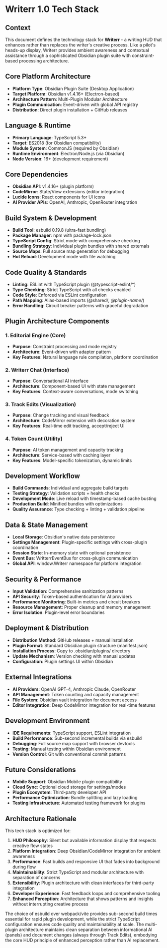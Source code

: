 # Writerr 1.0 Tech Stack

## Context

This document defines the technology stack for **Writerr** - a writing HUD that enhances rather than replaces the writer's creative process. Like a pilot's heads-up display, Writerr provides ambient awareness and contextual assistance through a sophisticated Obsidian plugin suite with constraint-based processing architecture.

## Core Platform Architecture

- **Platform Type**: Obsidian Plugin Suite (Desktop Application)
- **Target Platform**: Obsidian v1.4.16+ (Electron-based)
- **Architecture Pattern**: Multi-Plugin Modular Architecture
- **Plugin Communication**: Event-driven with global API registry
- **Distribution**: Direct plugin installation + GitHub releases

## Language & Runtime

- **Primary Language**: TypeScript 5.3+
- **Target**: ES2018 (for Obsidian compatibility)
- **Module System**: CommonJS (required by Obsidian)
- **Runtime Environment**: Electron/Node.js (via Obsidian)
- **Node Version**: 16+ (development requirement)

## Core Dependencies

- **Obsidian API**: v1.4.16+ (plugin platform)
- **CodeMirror**: State/View extensions (editor integration)
- **Lucide Icons**: React components for UI icons
- **AI Provider APIs**: OpenAI, Anthropic, OpenRouter integration

## Build System & Development

- **Build Tool**: esbuild 0.19.8 (ultra-fast bundling)
- **Package Manager**: npm with package-lock.json
- **TypeScript Config**: Strict mode with comprehensive checking
- **Bundling Strategy**: Individual plugin bundles with shared externals
- **Source Maps**: Full source map generation for debugging
- **Hot Reload**: Development mode with file watching

## Code Quality & Standards

- **Linting**: ESLint with TypeScript plugin (@typescript-eslint/*)
- **Type Checking**: Strict TypeScript with all checks enabled
- **Code Style**: Enforced via ESLint configuration
- **Path Mapping**: Alias-based imports (@shared/*, @plugin-name/*)
- **Error Handling**: Circuit breaker patterns with graceful degradation

## Plugin Architecture Components

### 1. Editorial Engine (Core)
- **Purpose**: Constraint processing and mode registry
- **Architecture**: Event-driven with adapter pattern
- **Key Features**: Natural language rule compilation, platform coordination

### 2. Writerr Chat (Interface)
- **Purpose**: Conversational AI interface
- **Architecture**: Component-based UI with state management
- **Key Features**: Context-aware conversations, mode switching

### 3. Track Edits (Visualization)
- **Purpose**: Change tracking and visual feedback
- **Architecture**: CodeMirror extension with decoration system
- **Key Features**: Real-time edit tracking, accept/reject UI

### 4. Token Count (Utility)
- **Purpose**: AI token management and capacity tracking
- **Architecture**: Service-based with caching layer
- **Key Features**: Model-specific tokenization, dynamic limits

## Development Workflow

- **Build Commands**: Individual and aggregate build targets
- **Testing Strategy**: Validation scripts + health checks
- **Development Mode**: Live reload with timestamp-based cache busting
- **Production Build**: Minified bundles with optimizations
- **Quality Assurance**: Type checking + linting + validation pipeline

## Data & State Management

- **Local Storage**: Obsidian's native data persistence
- **Settings Management**: Plugin-specific settings with cross-plugin coordination
- **Session State**: In-memory state with optional persistence
- **Event Bus**: WritterrEventBus for cross-plugin communication
- **Global API**: window.Writerr namespace for platform integration

## Security & Performance

- **Input Validation**: Comprehensive sanitization patterns
- **API Security**: Token-based authentication for AI providers
- **Performance Monitoring**: Built-in metrics and circuit breakers
- **Resource Management**: Proper cleanup and memory management
- **Error Isolation**: Plugin-level error boundaries

## Deployment & Distribution

- **Distribution Method**: GitHub releases + manual installation
- **Plugin Format**: Standard Obsidian plugin structure (manifest.json)
- **Installation Process**: Copy to .obsidian/plugins/ directory
- **Update Mechanism**: Version checking with manual updates
- **Configuration**: Plugin settings UI within Obsidian

## External Integrations

- **AI Providers**: OpenAI GPT-4, Anthropic Claude, OpenRouter
- **API Management**: Token counting and capacity management
- **File System**: Obsidian vault integration for document access
- **Editor Integration**: Deep CodeMirror integration for real-time features

## Development Environment

- **IDE Requirements**: TypeScript support, ESLint integration
- **Build Performance**: Sub-second incremental builds via esbuild
- **Debugging**: Full source map support with browser devtools
- **Testing**: Manual testing within Obsidian environment
- **Version Control**: Git with conventional commit patterns

## Future Considerations

- **Mobile Support**: Obsidian Mobile plugin compatibility
- **Cloud Sync**: Optional cloud storage for settings/modes
- **Plugin Ecosystem**: Third-party developer API
- **Performance Optimization**: Bundle splitting and lazy loading
- **Testing Infrastructure**: Automated testing framework for plugins

## Architecture Rationale

This tech stack is optimized for:

1. **HUD Philosophy**: Silent but available information display that respects creative flow states
2. **Platform Integration**: Deep Obsidian/CodeMirror integration for ambient awareness
3. **Performance**: Fast builds and responsive UI that fades into background during flow
4. **Maintainability**: Strict TypeScript and modular architecture with separation of concerns
5. **Extensibility**: Plugin architecture with clean interfaces for third-party integration
6. **Developer Experience**: Fast feedback loops and comprehensive tooling
7. **Enhanced Perception**: Architecture that shows patterns and insights without interrupting creative process

The choice of esbuild over webpack/vite provides sub-second build times essential for rapid plugin development, while the strict TypeScript configuration ensures code quality and maintainability at scale. The multi-plugin architecture maintains clean separation between informational AI (panels) and document changes (always through Track Edits), embodying the core HUD principle of enhanced perception rather than AI replacement.